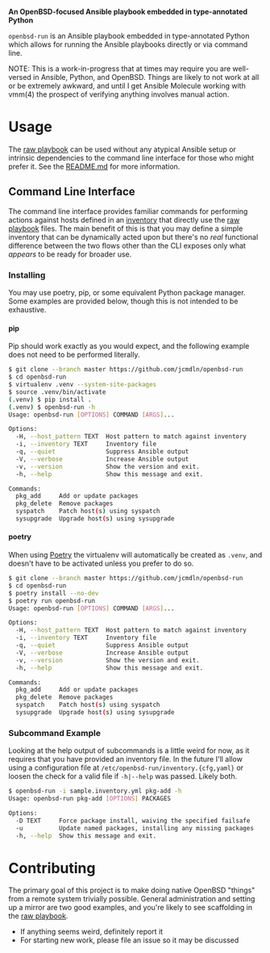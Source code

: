**An OpenBSD-focused Ansible playbook embedded in type-annotated Python**

`openbsd-run` is an Ansible playbook embedded in type-annotated Python which
allows for running the Ansible playbooks directly or via command line.

NOTE: This is a work-in-progress that at times may require you are well-versed
in Ansible, Python, and OpenBSD.  Things are likely to not work at all or be
extremely awkward, and until I get Ansible Molecule working with vmm(4) the
prospect of verifying anything involves manual action.


Usage
====================
The [raw playbook](./openbsd_run/playbook/) can be used without any atypical
Ansible setup or intrinsic dependencies to the command line interface for those
who might prefer it. See the [README.md](./openbsd_run/playbook/README.md) for
more information.


Command Line Interface
--------------------
The command line interface provides familiar commands for performing actions
against hosts defined in an [inventory](./sample.inventory.yml) that directly
use the [raw playbook](./openbsd_run/playbook/) files. The main benefit of this
is that you may define a simple inventory that can be dynamically acted upon
but there's no _real_ functional difference between the two flows other than
the CLI exposes only what _appears_ to be ready for broader use.

### Installing
You may use poetry, pip, or some equivalent Python package manager. Some
examples are provided below, though this is not intended to be exhaustive.

#### pip
Pip should work exactly as you would expect, and the following example does not
need to be performed literally.

```sh
$ git clone --branch master https://github.com/jcmdln/openbsd-run
$ cd openbsd-run
$ virtualenv .venv --system-site-packages
$ source .venv/bin/activate
(.venv) $ pip install .
(.venv) $ openbsd-run -h
Usage: openbsd-run [OPTIONS] COMMAND [ARGS]...

Options:
  -H, --host_pattern TEXT  Host pattern to match against inventory
  -i, --inventory TEXT     Inventory file
  -q, --quiet              Suppress Ansible output
  -V, --verbose            Increase Ansible output
  -v, --version            Show the version and exit.
  -h, --help               Show this message and exit.

Commands:
  pkg_add     Add or update packages
  pkg_delete  Remove packages
  syspatch    Patch host(s) using syspatch
  sysupgrade  Upgrade host(s) using sysupgrade
```

#### poetry
When using [Poetry](https://github.com/python-poetry/poetry) the virtualenv
will automatically be created as `.venv`, and doesn't have to be activated
unless you prefer to do so.

```sh
$ git clone --branch master https://github.com/jcmdln/openbsd-run
$ cd openbsd-run
$ poetry install --no-dev
$ poetry run openbsd-run
Usage: openbsd-run [OPTIONS] COMMAND [ARGS]...

Options:
  -H, --host_pattern TEXT  Host pattern to match against inventory
  -i, --inventory TEXT     Inventory file
  -q, --quiet              Suppress Ansible output
  -V, --verbose            Increase Ansible output
  -v, --version            Show the version and exit.
  -h, --help               Show this message and exit.

Commands:
  pkg_add     Add or update packages
  pkg_delete  Remove packages
  syspatch    Patch host(s) using syspatch
  sysupgrade  Upgrade host(s) using sysupgrade
```

### Subcommand Example
Looking at the help output of subcommands is a little weird for now, as it
requires that you have provided an inventory file. In the future I'll allow
using a configuration file at `/etc/openbsd-run/inventory.{cfg,yaml}` or loosen
the check for a valid file if `-h|--help` was passed. Likely both.

```sh
$ openbsd-run -i sample.inventory.yml pkg-add -h
Usage: openbsd-run pkg-add [OPTIONS] PACKAGES

Options:
  -D TEXT     Force package install, waiving the specified failsafe
  -u          Update named packages, installing any missing packages
  -h, --help  Show this message and exit.
```


Contributing
==========
The primary goal of this project is to make doing native OpenBSD "things" from
a remote system trivially possible. General administration and setting up a
mirror are two good examples, and you're likely to see scaffolding in the
[raw playbook](./openbsd_run/playbook/).

* If anything seems weird, definitely report it
* For starting new work, please file an issue so it may be discussed
